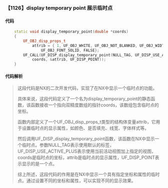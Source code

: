 ### 【1126】display temporary point 展示临时点

#### 代码

```cpp
    static void display_temporary_point(double *coords)  
    {  
        UF_OBJ_disp_props_t  
            attrib = { 1, UF_OBJ_WHITE, UF_OBJ_NOT_BLANKED, UF_OBJ_WIDTH_NORMAL,  
                UF_OBJ_FONT_SOLID, FALSE};  
        UF_CALL(UF_DISP_display_temporary_point(NULL_TAG, UF_DISP_USE_ACTIVE_PLUS,  
            coords, &attrib, UF_DISP_POINT));  
    }

```

#### 代码解析

> 这段代码是NX的二次开发代码，实现了在NX中显示一个临时点的功能。
>
> 具体来说，这段代码定义了一个名为display_temporary_point的静态函数，该函数接收一个指向双精度数组的指针coords，该数组包含临时点的坐标。
>
> 函数内部定义了一个UF_OBJ_disp_props_t类型的结构体变量attrib，它用于设置临时点的显示属性，如颜色、是否填充、线宽、字体样式等。
>
> 然后调用UF_DISP_display_temporary_point函数，该函数在NX中显示一个临时点。参数NULL_TAG表示使用默认的标签，UF_DISP_USE_ACTIVE_PLUS表示使用当前活动视图加上指定的视图，coords是临时点的坐标，attrib是临时点的显示属性，UF_DISP_POINT表示显示的是一个点。
>
> 综上所述，这段代码的作用是在NX中显示一个具有指定坐标和属性的临时点。通过设置不同的坐标和属性，可以实现不同的显示效果。
>
